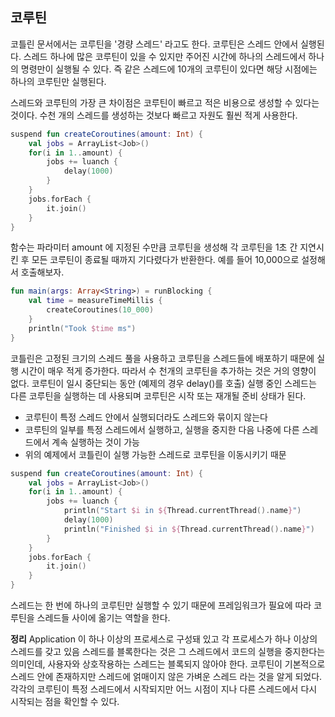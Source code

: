## 코루틴

코틀린 문서에서는 코루틴을 '경량 스레드' 라고도 한다.
코루틴은 스레드 안에서 실행된다. 스레드 하나에 많은 코루틴이 있을 수 있지만 주어진 시간에 하나의 스레드에서 하나의 명령만이 실행될 수 있다.
즉 같은 스레드에 10개의 코루틴이 있다면 해당 시점에는 하나의 코루틴만 실행된다.

스레드와 코루틴의 가장 큰 차이점은 코루틴이 빠르고 적은 비용으로 생성할 수 있다는 것이다.
수천 개의 스레드를 생성하는 것보다 빠르고 자원도 훨씬 적게 사용한다.

~~~kotlin
suspend fun createCoroutines(amount: Int) {
    val jobs = ArrayList<Job>()
    for(i in 1..amount) {
        jobs += luanch {
            delay(1000)
        }
    }
    jobs.forEach {
        it.join()
    }
}
~~~

함수는 파라미터 amount 에 지정된 수만큼 코루틴을 생성해 각 코루틴을 1초 간 지연시킨 후 모든 코루틴이 종료될 때까지 기다렸다가 반환한다.
예를 들어 10,000으로 설정해서 호출해보자.

~~~kotlin
fun main(args: Array<String>) = runBlocking {
    val time = measureTimeMillis {
        createCoroutines(10_000)
    }
    println("Took $time ms")
}
~~~

코틀린은 고정된 크기의 스레드 풀을 사용하고 코루틴을 스레드들에 배포하기 때문에 실행 시간이 매우 적게 증가한다. 따라서 수 천개의 코루틴을 추가하는 것은 거의 영향이 없다.
코루틴이 일시 중단되는 동안 (예제의 경우 delay()를 호출) 실행 중인 스레드는 다른 코루틴을 실행하는 데 사용되며 코루틴은 시작 또는 재개될 준비 상태가 된다.

- 코루틴이 특정 스레드 안에서 실행되더라도 스레드와 묶이지 않는다
- 코루틴의 일부를 특정 스레드에서 실행하고, 실행을 중지한 다음 나중에 다른 스레드에서 계속 실행하는 것이 가능
- 위의 예제에서 코틀린이 실행 가능한 스레드로 코루틴을 이동시키기 때문

~~~kotlin
suspend fun createCoroutines(amount: Int) {
    val jobs = ArrayList<Job>()
    for(i in 1..amount) {
        jobs += luanch {
            println("Start $i in ${Thread.currentThread().name}")
            delay(1000)
            println("Finished $i in ${Thread.currentThread().name}")
        }
    }
    jobs.forEach {
        it.join()
    }
}
~~~

스레드는 한 번에 하나의 코루틴만 실행할 수 있기 때문에 프레임워크가 필요에 따라 코루틴을 스레드들 사이에 옮기는 역할을 한다.

**정리**
Application 이 하나 이상의 프로세스로 구성돼 있고 각 프로세스가 하나 이상의 스레드를 갖고 있음
스레드를 블록한다는 것은 그 스레드에서 코드의 실행을 중지한다는 의미인데, 사용자와 상호작용하는 스레드는 블록되지 않아야 한다.
코루틴이 기본적으로 스레드 안에 존재하지만 스레드에 얽매이지 않은 가벼운 스레드 라는 것을 알게 되었다.
각각의 코루틴이 특정 스레드에서 시작되지만 어느 시점이 지나 다른 스레드에서 다시 시작되는 점을 확인할 수 있다.

